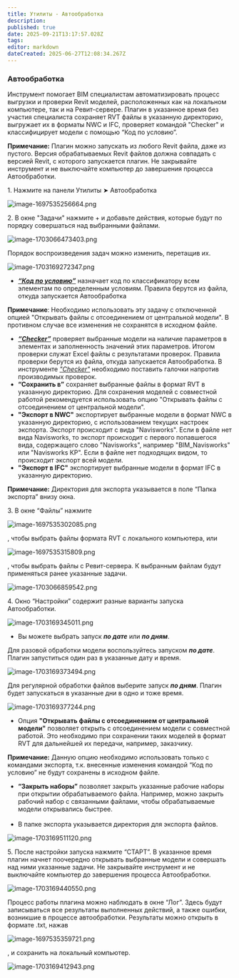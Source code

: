 ```yaml
---
title: Утилиты - Автообработка
description: 
published: true
date: 2025-09-21T13:17:57.028Z
tags: 
editor: markdown
dateCreated: 2025-06-27T12:08:34.267Z
---
```


### **Автообработка**

Инструмент помогает BIM специалистам автоматизировать процесс выгрузки и проверки Revit моделей, расположенных как на локальном компьютере, так и на Ревит-сервере. Плагин в указанное время без участия специалиста сохраняет RVT файлы в указанную директорию, выгружает их в форматы NWC и IFC, проверяет командой "Checker" и классифицирует модели с помощью “Код по условию”.

**Примечание:** Плагин можно запускать из любого Revit файла, даже из пустого. Версия обрабатываемых Revit файлов должна совпадать с версией Revit, с которого запускается плагин. Не закрывайте инструмент и не выключайте компьютер до завершения процесса Автообработки.

1\. Нажмите на панели Утилиты ➤ Автообработка

![image-1697535256664.png](https://lh7-rt.googleusercontent.com/docsz/AD_4nXeXOIPlkmx7OkBpQf7GTzDuoaub9fvM-Kw5-PoGQfh53zjaZHza6M1MHNYZH3uic_YtfMNPidxkdqqQUTS4jqObTcwpQ9SjuMMmmBuGXIYI4fZoM-KKeMsUYtGlGEULvohu3fbRGlR4n2gP8dWd2g?key=eZQrGNoK3AtGdzk6p2pboQ)

2\. В окне "Задачи" нажмите + и добавьте действия, которые будут по порядку совершаться над выбранными файлами.

![image-1703066473403.png](https://lh7-rt.googleusercontent.com/docsz/AD_4nXdtFcZP1MsvgY-a7foolMJE5ABfnnnYRCQicl0lL2hQZYlSL6MQb8oMn6-92upqiA3Nr2wdTB0VmKoKn3aYcrGnwTp_oUU43CIJ9K2LW_eNLDseyQg6jbuE6bidFSA-tvIjzBwmrcHvpjM9Ui1j?key=eZQrGNoK3AtGdzk6p2pboQ)

Порядок воспроизведения задач можно изменить, перетащив их.

![image-1703169272347.png](https://lh7-rt.googleusercontent.com/docsz/AD_4nXdbuMbkr-4YLT9p5tVLfVJX7HjLn2HcfeOPZ1iNXNVE4H-lVcgYm-HpiX3smyzWwK3mPiyg5qE25dr4KnIPhSqm-FetmTxi9ObhYLFRwd92Ds9oT5kzwNu4NJZPA2-CVcfNLWef87H0QTbUPfub?key=eZQrGNoK3AtGdzk6p2pboQ)

-   [**_“Код по условию”_**](https://youneedawiki.com/app/page/13PMTPC2kgQs_xTyobyOCd3uWQ0S9rRwFUu5j82kj4TM) назначает код по классификатору всем элементам по определенным условиям. Правила берутся из файла, откуда запускается Автообработка

**Примечание**: Необходимо использовать эту задачу с отключенной опцией "Открывать файлы с отсоединением от центральной модели". В противном случае все изменения не сохранятся в исходном файле.

-   [**_“Checker”_**](https://youneedawiki.com/app/page/1oO30Ot53EHyk0JRDfJw8leG514l3mVeucYlNQJVVoUI) проверяет выбранные модели на наличие параметров в элементах и заполненность значений этих параметров. Итогом проверки служат Excel файлы с результатами проверок. Правила проверки берутся из файла, откуда запускается Автообработка. В инструменте [_"Checker"_](https://youneedawiki.com/app/page/1oO30Ot53EHyk0JRDfJw8leG514l3mVeucYlNQJVVoUI) необходимо поставить галочки напротив производимых проверок.
-   **“Сохранить в”** сохраняет выбранные файлы в формат RVT в указанную директорию. Для сохранения моделей с совместной работой рекомендуется использовать опцию "Открывать файлы с отсоединением от центральной модели".
-   **"Экспорт в NWC"** экспортирует выбранные модели в формат NWC в указанную директорию, с использованием текущих настроек экспорта. Экспорт происходит с вида "Navisworks". Если в файле нет вида Navisworks, то экспорт происходит с первого попавшегося вида, содержащего слово "Navisworks", например "BIM\_Navisworks" или "Navisworks КР". Если в файле нет подходящих видом, то происходит экспорт всей модели.
-   **"Экспорт в IFC"** экспортирует выбранные модели в формат IFC в указанную директорию.

**Примечание:** Директория для экспорта указывается в поле “Папка экспорта” внизу окна.

3\. В окне “Файлы” нажмите 

![image-1697535302085.png](https://lh7-rt.googleusercontent.com/docsz/AD_4nXcOgViaPMesQsB_8zHqja4xgiLZSy8-DpFTYV3pPCAFG_IQZ9nid_K-TfupCwVUsysc2kNsk65wd5IK85YWzC5zE6cwsP3YgAVq36jk2TyKW2h0Sj0ya37FTFlYNDFcHtTyiloU3nb5z70uLfu5TA?key=eZQrGNoK3AtGdzk6p2pboQ)

, чтобы выбрать файлы формата RVT с локального компьютера, или 

![image-1697535315809.png](https://lh7-rt.googleusercontent.com/docsz/AD_4nXficYmA3zbpP_BNDYj64_n-v3tKNCt_B14dUaxJ-HUZp_dnVGPuv2fSjzku40I5XjIqujYxjKdRekqHFz0VSl4Nr1ihTzXQCLD1Jauw8a0fAbcxTdZgNjsgIcdYWMDB4LTXGLsicaAOKCIJiaTqcg?key=eZQrGNoK3AtGdzk6p2pboQ)

, чтобы выбрать файлы с Ревит-сервера. К выбранным файлам будут применяться ранее указанные задачи.

![image-1703066859542.png](https://lh7-rt.googleusercontent.com/docsz/AD_4nXdxPUbXOKB0RXXmoVBVq78dS1l9ti4yqyL3bEOPpw6zFzh2CiNEJ7utJMcdxsAOlYK3oFNFRh4FeOmj6lFAknmlIGBNNT9HLLPfwFW_qd4D_0GJxZszBVm8Fl3eoTYslG-NKaBOpRkRW3U9jfAy?key=eZQrGNoK3AtGdzk6p2pboQ)

4\. Окно “Настройки” содержит разные варианты запуска Автообработки.

![image-1703169345011.png](https://lh7-rt.googleusercontent.com/docsz/AD_4nXeiA7tZAn1wAi85lrUYf5DKpA5Dzc9zS5sxen-V1B0cmzvmKR51aKrQ7t_gdSU3WBL-vKY_67xu_HQV0FeSKdhKeu2496Rqa7iSeC2FzsxpUluatvgDmxomBSji7DrbazNw3XecQRhSNefHY32Rpg?key=eZQrGNoK3AtGdzk6p2pboQ)

-   Вы можете выбрать запуск **_по дате_** или **_по дням_**.

Для разовой обработки модели воспользуйтесь запуском **_по дате_**. Плагин запуститься один раз в указанные дату и время.

![image-1703169373494.png](https://lh7-rt.googleusercontent.com/docsz/AD_4nXe3ZL54raLW7b84s97BSPDBWL_f5ExnZju9bdasVpiXKlniQ0oQ-H0EK-eCdgi-N62bWIP35hqdHYFUHAeY3tB_qESfJfrMK3uSSOBekBkUmNKqo3Ub0eo2C4fhpYiSEOXp9MWRCNvu4gYdtkBI?key=eZQrGNoK3AtGdzk6p2pboQ)

Для регулярной обработки файлов выберите запуск **_по дням_**. Плагин будет запускаться в указанные дни в одно и тоже время.

![image-1703169377244.png](https://lh7-rt.googleusercontent.com/docsz/AD_4nXcaWXhLGkGcbeTfhyophUZAeyMoRk0e5Ux7GmPFSAOj9VJq3RaPQN8uxkM3aApHBWD1T8f15KyhdyYC0-33ls3kN3Xn5nlV0M28MmnqEe79nNq9LN_WZ-HLOtBG1osJMsxdME9OVRtXhC2mRhvGrQ?key=eZQrGNoK3AtGdzk6p2pboQ)

-   Опция **"Открывать файлы с отсоединением от центральной модели"** позволяет открыть с отсоединением модели с совместной работой. Это необходимо при сохранении таких моделей в формат RVT для дальнейшей их передачи, например, заказчику.

**Примечание:** Данную опцию необходимо использовать только с командами экспорта, т.к. внесенные изменения командой “Код по условию” не будут сохранены в исходном файле.

-   **“Закрыть наборы”** позволяет закрыть указанные рабочие наборы при открытии обрабатываемого файла. Например, можно закрыть рабочий набор с связанными файлами, чтобы обрабатываемые модели открывались быстрее.  
     
-   В папке экспорта указывается директория для экспорта файлов.

![image-1703169511120.png](https://lh7-rt.googleusercontent.com/docsz/AD_4nXc8fH3R5LCneIBfHZIqI-hL_m-7NBi_KLqCJaWOk6mxzOu2njrUkvx73CRW6WFSkY4S06gfXzwOMp3VGvRUKFU1he_StUlCX50tKFin47BiFhgeGWULMOtdcPYCF7WwLS2gmCFx4eioxBtFD3qB?key=eZQrGNoK3AtGdzk6p2pboQ)

5\. После настройки запуска нажмите “СТАРТ”. В указанное время плагин начнет поочередно открывать выбранные модели и совершать над ними указанные задачи. Не закрывайте инструмент и не выключайте компьютер до завершения процесса Автообработки.

![image-1703169440550.png](https://lh7-rt.googleusercontent.com/docsz/AD_4nXcJMYDpvkK_w2T-_Hc__ZP2mUZPzVXXnH2aqSGzqS5bFUzbdPi3QqYUseF02JMRFxS5WDBX6ZxnvWN8Wf85abjNswwJgGf8y26Z2Fcvfu65a8athaSJuxEXD4wQ3JuH-xL42f51v018lBF8rKah1Q?key=eZQrGNoK3AtGdzk6p2pboQ)

Процесс работы плагина можно наблюдать в окне “Лог”. Здесь будут записываться все результаты выполненных действий, а также ошибки, возникшие в процессе автообработки. Результаты можно открыть в формате .txt, нажав 

![image-1697535359721.png](https://lh7-rt.googleusercontent.com/docsz/AD_4nXfDlY84YvcamVOzx_s3g03uRB8RQtE3I-lS7U_jbCz6BWrQJlgmjMmbEJzrFPbOfob8RClr9hVKxc6Ac6c-5IRqt01wdveKF1zFhuTwv2E2-KfL5t0KGm5gxOf2EM6X6q0o7VLn5bbIPPMx-is5Dw?key=eZQrGNoK3AtGdzk6p2pboQ)

, и сохранить на локальный компьютер.

![image-1703169412943.png](https://lh7-rt.googleusercontent.com/docsz/AD_4nXcU2XwqyTNVzdj0tgoC-d3HelgwTz2tTygcd2OqBRpitdpylg-XB5Q3HK35p97svlMxE9RB5V3IL1bca46CCmXLWBLl6cudEhf9_Sdu1yKqaGd1g7Vu-s_ESydv0h_PPiQCeHuys3r-d8py28zD?key=eZQrGNoK3AtGdzk6p2pboQ)